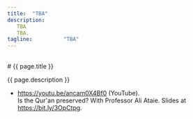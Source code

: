 ```yaml
---
title:  "TBA"
description:
   TBA
   TBA.
tagline:          "TBA"
---
```


<br>
# {{ page.title }}

{{ page.description }}

* <https://youtu.be/ancam0X4Bf0> (YouTube).<br>
  Is the Qur'an preserved? With Professor Ali Ataie.
  Slides at <https://bit.ly/3OpCtpg>.

